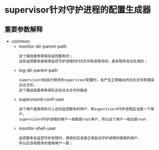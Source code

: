 # supervisor针对守护进程的配置生成器
## 重要参数解释
 - common:
    - monitor-dir-parent-path
        ```
        这个路径是用来保存监控脚本的；
        这些监控脚本是用来监控守护进程的PID文件和进程号的，是本程序自动生成的；
        ```
    - log-dir-parent-path
        ```
        supervisord在执行程序的supervisor配置时，会产生正常输出的日志文件和错误日志文件，
        这个路径就是用来保存这些日志文件的路径
        ```
    - supervisord-conf-user
        ```
        这个用户是用来执行上述的监控脚本的用户，和supervisord守护进程应当是一个用户，
        supervisord守护进程的用户一般都是root用户，所以这个用户一般也是root
        ```
    - monitor-shell-user
        ```
        监控脚本在监控守护进程时，使用的应该是正常启动守护进程时使用的用户，
        所以应该和程序的使用用户一致；
        ```



